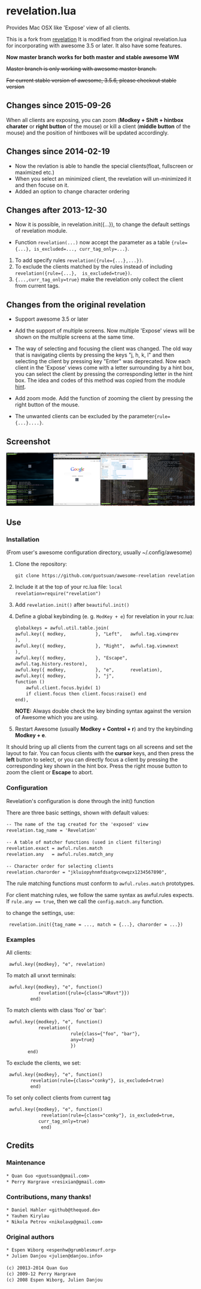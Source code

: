 # revelation.lua

Provides Mac OSX like 'Expose' view of all clients. 

This is a fork from [revelation](https://github.com/bioe007/awesome-revelation)
It is modified from the original revelation.lua for incorporating with awesome 3.5 or later. 
It also have some features.  


**Now master branch works for both master and stable awesome WM**

~~Master branch is only working with awesome master branch.~~

~~For current stable version of awesome, 3.5.6, please checkout stable version~~

## Changes since 2015-09-26
When all clients are exposing, you can zoom (__Modkey + Shift + hintbox charater__ or __right button__ of the mouse)
or kill a client (__middle button__ of the mouse) and the position of hintboxes will be updated accordingly.

## Changes since 2014-02-19
* Now the revlation is able to handle the special clients(float, fullscreen or maximized etc.)
* When you select an minimized client, the revelation will un-minimized it and then focuse on it.
* Added an option to change character ordering

## Changes after 2013-12-30
* Now it is possible, in revelation.init({...}), to change the default settings of 
  revelation module.

* Function `revelation(...)` now accept the parameter as a table `{rule={...}, is_excluded=...,
curr_tag_only=...}`. 

1. To add specify rules `revelation({rule={...},...})`.
2. To exclude the clients matched by the rules instead of including `revelation({rule={...}, 
is_excluded=true})`.
3. `{...,curr_tag_only=true}` make the revelation only collect the client from current
  tags.


## Changes from the original revelation
* Support awesome 3.5 or later 

* Add the support of multiple screens. Now multiple 'Expose' views will be shown 
  on the multiple screens at the same time.

* The way of selecting and focusing the client was changed. The old way that is
  navigating clients by pressing the keys "j, h, k, l"  and then selecting the
  client by pressing key "Enter" was deprecated. Now each client in the 'Expose'
  views come with a letter surrounding by a hint box, you can select the client
  by pressing the corresponding letter in the hint box.  The idea and codes of this method
  was copied from the module [hint](https://github.com/zackpete/hints). 
  
* Add zoom mode. Add the function of zooming the client by pressing the right
  button of the mouse.

* The unwanted clients can be excluded by the parameter`{rule={...}....}`. 

## Screenshot

![screenshot](./screenshot.png)


## Use

### Installation
 (From user's awesome configuration directory, usually ~/.config/awesome)

 1. Clone the repository:

        git clone https://github.com/guotsuan/awesome-revelation revelation

 2. Include it at the top of your rc.lua file:
    `local revelation=require("revelation")`

 3. Add `revelation.init()` after `beautiful.init()`

 3. Define a global keybinding (e. g. `ModKey + e`) for revelation in your rc.lua:

        globalkeys = awful.util.table.join(
        awful.key({ modkey,           }, "Left",   awful.tag.viewprev       ), 
        awful.key({ modkey,           }, "Right",  awful.tag.viewnext       ),
        awful.key({ modkey,           }, "Escape", awful.tag.history.restore),
        awful.key({ modkey,           }, "e",      revelation),
        awful.key({ modkey,           }, "j",
        function ()
            awful.client.focus.byidx( 1)
            if client.focus then client.focus:raise() end
        end),

    **NOTE:** Always double check the key binding syntax against the version of
    Awesome which you are using.

 4. Restart Awesome (usually __Modkey + Control + r__) and try the keybinding __Modkey + e__.

 It should bring up all clients from the current tags on all screens and set the layout to fair.
 You can focus clients with the __cursor__ keys, and then press the __left__ button to select,
 or you can directly focus a client by pressing the corresponding key shown in the hint box.
 Press the right mouse button to zoom the client or __Escape__ to abort.

### Configuration
 Revelation's configuration is done through the init() function
 
 There are three basic settings, shown with default values:

    -- The name of the tag created for the 'exposed' view
    revelation.tag_name = 'Revelation'

    -- A table of matcher functions (used in client filtering)
    revelation.exact = awful.rules.match
    revelation.any   = awful.rules.match_any

    -- Character order for selecting clients
    revelation.charorder = "jkluiopyhnmfdsatgvcewqzx1234567890",

 The rule matching functions must conform to `awful.rules.match` prototypes.

 For client matching rules, we follow the same syntax as awful.rules expects.
 If `rule.any == true`, then we call the `config.match.any` function.

to change the settings, use:

     revelation.init({tag_name = ..., match = {...}, charorder = ...})


### Examples
 All clients:

     awful.key({modkey}, "e", revelation)

 To match all urxvt terminals:

     awful.key({modkey}, "e", function()
                revelation({rule={class="URxvt"}})
             end)
 To match clients with class 'foo' or 'bar':

     awful.key({modkey}, "e", function()
                revelation({
                            rule{class={"foo", "bar"},
                            any=true}
                            })
            end)

 To exclude the clients,  we set:

     awful.key({modkey}, "e", function()
             revelation(rule={class="conky"}, is_excluded=true)
             end)

 To set only collect clients from current tag

     awful.key({modkey}, "e", function()
                 revelation(rule={class="conky"}, is_excluded=true, 
                curr_tag_only=true)
                 end)

## Credits

### Maintenance
    * Quan Guo <guotsuan@gmail.com>
    * Perry Hargrave <resixian@gmail.com>

### Contributions, many thanks!
    * Daniel Hahler <github@thequod.de>
    * Yauhen Kirylau
    * Nikola Petrov <nikolavp@gmail.com>

### Original authors
    * Espen Wiborg <espenhw@grumblesmurf.org>
    * Julien Danjou <julien@danjou.info>

    (c) 20013-2014 Quan Guo
    (c) 2009-12 Perry Hargrave
    (c) 2008 Espen Wiborg, Julien Danjou
